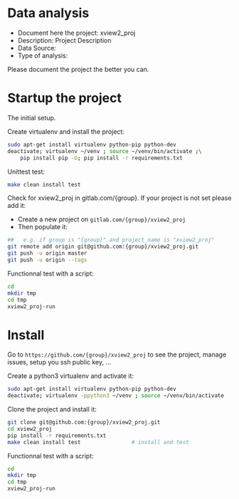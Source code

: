 # Data analysis
- Document here the project: xview2_proj
- Description: Project Description
- Data Source:
- Type of analysis:

Please document the project the better you can.

# Startup the project

The initial setup.

Create virtualenv and install the project:
```bash
sudo apt-get install virtualenv python-pip python-dev
deactivate; virtualenv ~/venv ; source ~/venv/bin/activate ;\
    pip install pip -U; pip install -r requirements.txt
```

Unittest test:
```bash
make clean install test
```

Check for xview2_proj in gitlab.com/{group}.
If your project is not set please add it:

- Create a new project on `gitlab.com/{group}/xview2_proj`
- Then populate it:

```bash
##   e.g. if group is "{group}" and project_name is "xview2_proj"
git remote add origin git@github.com:{group}/xview2_proj.git
git push -u origin master
git push -u origin --tags
```

Functionnal test with a script:

```bash
cd
mkdir tmp
cd tmp
xview2_proj-run
```

# Install

Go to `https://github.com/{group}/xview2_proj` to see the project, manage issues,
setup you ssh public key, ...

Create a python3 virtualenv and activate it:

```bash
sudo apt-get install virtualenv python-pip python-dev
deactivate; virtualenv -ppython3 ~/venv ; source ~/venv/bin/activate
```

Clone the project and install it:

```bash
git clone git@github.com:{group}/xview2_proj.git
cd xview2_proj
pip install -r requirements.txt
make clean install test                # install and test
```
Functionnal test with a script:

```bash
cd
mkdir tmp
cd tmp
xview2_proj-run
```
